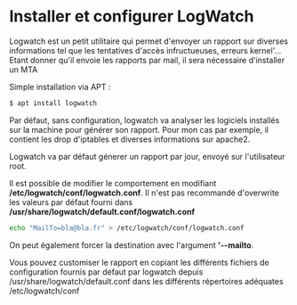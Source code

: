 # Installer et configurer LogWatch 
 
Logwatch est un petit utilitaire qui permet d'envoyer un rapport sur 
diverses informations tel que les tentatives d'accès infructueuses, 
erreurs kernel'... Etant donner qu'il envoie les rapports par mail, il 
sera nécessaire d'installer un MTA 
 
Simple installation via APT : 
 
``` bash 
$ apt install logwatch 
``` 
 
Par défaut, sans configuration, logwatch va analyser les logiciels 
installés sur la machine pour générer son rapport. Pour mon cas par 
exemple, il contient les drop d'iptables et diverses informations sur 
apache2. 
 
Logwatch va par défaut génerer un rapport par jour, envoyé sur 
l'utilisateur root. 
 
Il est possible de modifier le comportement en modifiant 
**/etc/logwatch/conf/logwatch.conf**. Il n'est pas recommandé 
d'overwrite les valeurs par défaut fourni dans 
**/usr/share/logwatch/default.conf/logwatch.conf** 
 
``` bash 
echo "MailTo=bla@bla.fr" > /etc/logwatch/conf/logwatch.conf 
``` 
 
On peut également forcer la destination avec l'argument **'--mailto**. 
 
Vous pouvez customiser le rapport en copiant les différents fichiers de 
configuration fournis par défaut par logwatch depuis 
/usr/share/logwatch/default.conf dans les différents répertoires 
adéquates /etc/logwatch/conf 
